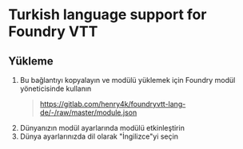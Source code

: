 # Turkish language support for Foundry VTT

## Yükleme

1. Bu bağlantıyı kopyalayın ve modülü yüklemek için Foundry modül yöneticisinde kullanın
    > https://gitlab.com/henry4k/foundryvtt-lang-de/-/raw/master/module.json
2. Dünyanızın modül ayarlarında modülü etkinleştirin
3. Dünya ayarlarınızda dil olarak "İngilizce"yi seçin
